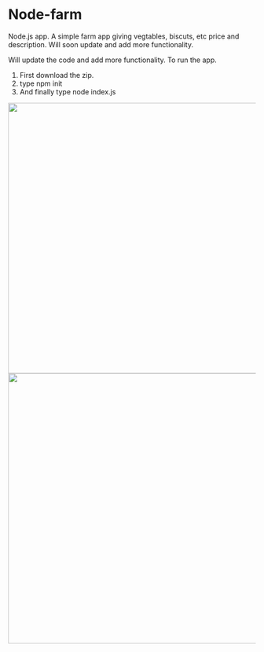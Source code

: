 # Node-farm
Node.js app. A simple farm app giving vegtables, biscuts, etc price and description.  Will soon update and add more functionality.

Will update the code and add more functionality.
To run the app.
1. First download the zip.
2. type npm init
3. And finally type node index.js


<img width=550 src="https://user-images.githubusercontent.com/113926529/211078591-e743f107-9f72-40a3-b8a1-e7a6dcad990f.png"/>
<img width=550 height=550 src="https://user-images.githubusercontent.com/113926529/211078485-3aa28612-350a-49d1-a7e2-1711b12f37eb.png" />
